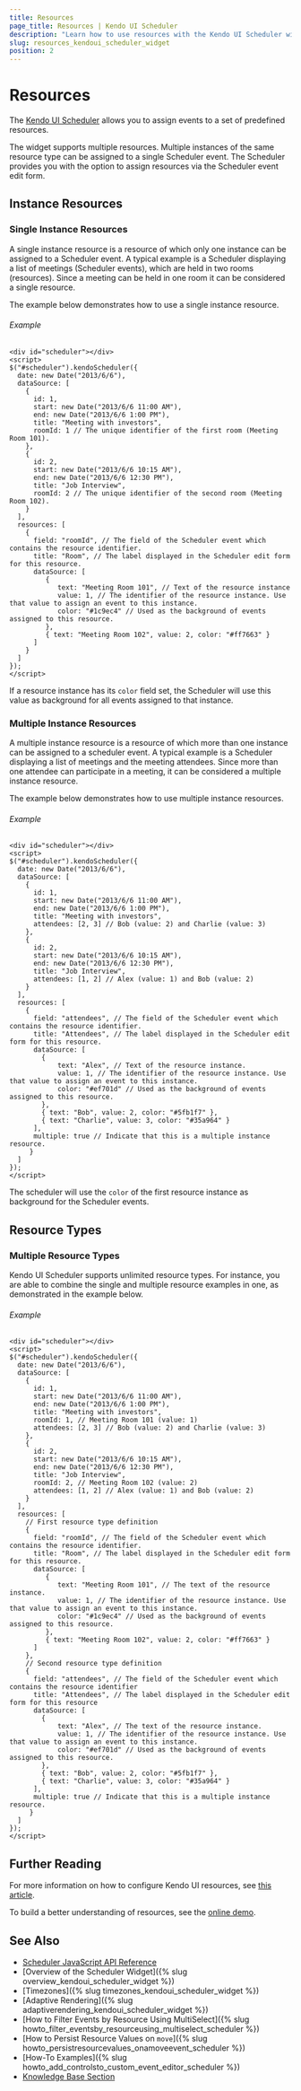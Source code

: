 ```yaml
---
title: Resources
page_title: Resources | Kendo UI Scheduler
description: "Learn how to use resources with the Kendo UI Scheduler widget."
slug: resources_kendoui_scheduler_widget
position: 2
---
```


# Resources

The [Kendo UI Scheduler](http://demos.telerik.com/kendo-ui/scheduler/index) allows you to assign events to a set of predefined resources.

The widget supports multiple resources. Multiple instances of the same resource type can be assigned to a single Scheduler event. The Scheduler provides you with the option to assign resources via the Scheduler event edit form.

## Instance Resources

### Single Instance Resources

A single instance resource is a resource of which only one instance can be assigned to a Scheduler event. A typical example is a Scheduler displaying a list of meetings (Scheduler events), which are held in two rooms (resources). Since a meeting can be held in one room it can be considered a single resource.

The example below demonstrates how to use a single instance resource.

###### Example

    <div id="scheduler"></div>
    <script>
    $("#scheduler").kendoScheduler({
      date: new Date("2013/6/6"),
      dataSource: [
        {
          id: 1,
          start: new Date("2013/6/6 11:00 AM"),
          end: new Date("2013/6/6 1:00 PM"),
          title: "Meeting with investors",
          roomId: 1 // The unique identifier of the first room (Meeting Room 101).
        },
        {
          id: 2,
          start: new Date("2013/6/6 10:15 AM"),
          end: new Date("2013/6/6 12:30 PM"),
          title: "Job Interview",
          roomId: 2 // The unique identifier of the second room (Meeting Room 102).
        }
      ],
      resources: [
        {
          field: "roomId", // The field of the Scheduler event which contains the resource identifier.
          title: "Room", // The label displayed in the Scheduler edit form for this resource.
          dataSource: [
             {
                text: "Meeting Room 101", // Text of the resource instance
                value: 1, // The identifier of the resource instance. Use that value to assign an event to this instance.
                color: "#1c9ec4" // Used as the background of events assigned to this resource.
             },
             { text: "Meeting Room 102", value: 2, color: "#ff7663" }
          ]
        }
      ]
    });
    </script>

If a resource instance has its `color` field set, the Scheduler will use this value as background for all events assigned to that instance.

### Multiple Instance Resources

A multiple instance resource is a resource of which more than one instance can be assigned to a scheduler event. A typical example is a Scheduler displaying a list of meetings and the meeting attendees. Since more than one attendee can participate in a meeting, it can be considered a multiple instance resource.

The example below demonstrates how to use multiple instance resources.

###### Example

    <div id="scheduler"></div>
    <script>
    $("#scheduler").kendoScheduler({
      date: new Date("2013/6/6"),
      dataSource: [
        {
          id: 1,
          start: new Date("2013/6/6 11:00 AM"),
          end: new Date("2013/6/6 1:00 PM"),
          title: "Meeting with investors",
          attendees: [2, 3] // Bob (value: 2) and Charlie (value: 3)
        },
        {
          id: 2,
          start: new Date("2013/6/6 10:15 AM"),
          end: new Date("2013/6/6 12:30 PM"),
          title: "Job Interview",
          attendees: [1, 2] // Alex (value: 1) and Bob (value: 2)
        }
      ],
      resources: [
        {
          field: "attendees", // The field of the Scheduler event which contains the resource identifier.
          title: "Attendees", // The label displayed in the Scheduler edit form for this resource.
          dataSource: [
            {
                text: "Alex", // Text of the resource instance.
                value: 1, // The identifier of the resource instance. Use that value to assign an event to this instance.
                color: "#ef701d" // Used as the background of events assigned to this resource.
            },
            { text: "Bob", value: 2, color: "#5fb1f7" },
            { text: "Charlie", value: 3, color: "#35a964" }
          ],
          multiple: true // Indicate that this is a multiple instance resource.
         }
      ]
    });
    </script>

The scheduler will use the `color` of the first resource instance as background for the Scheduler events.

## Resource Types

### Multiple Resource Types

Kendo UI Scheduler supports unlimited resource types. For instance, you are able to combine the single and multiple resource examples in one, as demonstrated in the example below.

###### Example

    <div id="scheduler"></div>
    <script>
    $("#scheduler").kendoScheduler({
      date: new Date("2013/6/6"),
      dataSource: [
        {
          id: 1,
          start: new Date("2013/6/6 11:00 AM"),
          end: new Date("2013/6/6 1:00 PM"),
          title: "Meeting with investors",
          roomId: 1, // Meeting Room 101 (value: 1)
          attendees: [2, 3] // Bob (value: 2) and Charlie (value: 3)
        },
        {
          id: 2,
          start: new Date("2013/6/6 10:15 AM"),
          end: new Date("2013/6/6 12:30 PM"),
          title: "Job Interview",
          roomId: 2, // Meeting Room 102 (value: 2)
          attendees: [1, 2] // Alex (value: 1) and Bob (value: 2)
        }
      ],
      resources: [
        // First resource type definition
        {
          field: "roomId", // The field of the Scheduler event which contains the resource identifier.
          title: "Room", // The label displayed in the Scheduler edit form for this resource.
          dataSource: [
             {
                text: "Meeting Room 101", // The text of the resource instance.
                value: 1, // The identifier of the resource instance. Use that value to assign an event to this instance.
                color: "#1c9ec4" // Used as the background of events assigned to this resource.
             },
             { text: "Meeting Room 102", value: 2, color: "#ff7663" }
          ]
        },
        // Second resource type definition
        {
          field: "attendees", // The field of the Scheduler event which contains the resource identifier
          title: "Attendees", // The label displayed in the Scheduler edit form for this resource
          dataSource: [
            {
                text: "Alex", // The text of the resource instance.
                value: 1, // The identifier of the resource instance. Use that value to assign an event to this instance.
                color: "#ef701d" // Used as the background of events assigned to this resource.
            },
            { text: "Bob", value: 2, color: "#5fb1f7" },
            { text: "Charlie", value: 3, color: "#35a964" }
          ],
          multiple: true // Indicate that this is a multiple instance resource.
         }
      ]
    });
    </script>

## Further Reading

For more information on how to configure Kendo UI resources, see [this article](/api/web/scheduler#configuration-resources).

To build a better understanding of resources, see the [online demo](http://demos.telerik.com/kendo-ui/web/scheduler/resources.html).

## See  Also

* [Scheduler JavaScript API Reference](/api/javascript/ui/scheduler)
* [Overview of the Scheduler Widget]({% slug overview_kendoui_scheduler_widget %})
* [Timezones]({% slug timezones_kendoui_scheduler_widget %})
* [Adaptive Rendering]({% slug adaptiverendering_kendoui_scheduler_widget %})
* [How to Filter Events by Resource Using MultiSelect]({% slug howto_filter_eventsby_resourceusing_multiselect_scheduler %})
* [How to Persist Resource Values on `move`]({% slug howto_persistresourcevalues_onamoveevent_scheduler %})
* [How-To Examples]({% slug howto_add_controlsto_custom_event_editor_scheduler %})
* [Knowledge Base Section](/knowledge-base)
